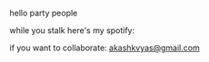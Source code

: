 hello party people

while you stalk here's my spotify: 

if you want to collaborate: akashkvyas@gmail.com

<!---
akashkvyas/akashkvyas is a ✨ special ✨ repository because its `README.md` (this file) appears on your GitHub profile.
You can click the Preview link to take a look at your changes.
--->

